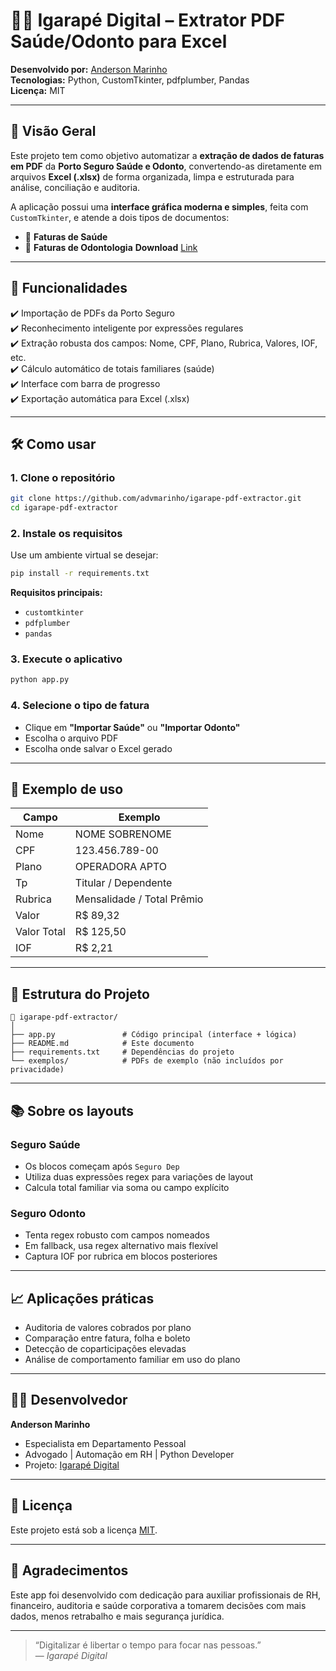 # 🦷📄 Igarapé Digital – Extrator PDF Saúde/Odonto para Excel

**Desenvolvido por:** [Anderson Marinho](https://github.com/advmarinho)  
**Tecnologias:** Python, CustomTkinter, pdfplumber, Pandas  
**Licença:** MIT

---

## 📌 Visão Geral

Este projeto tem como objetivo automatizar a **extração de dados de faturas em PDF** da **Porto Seguro Saúde e Odonto**, convertendo-as diretamente em arquivos **Excel (.xlsx)** de forma organizada, limpa e estruturada para análise, conciliação e auditoria.

A aplicação possui uma **interface gráfica moderna e simples**, feita com `CustomTkinter`, e atende a dois tipos de documentos:

- 📑 **Faturas de Saúde**
- 🦷 **Faturas de Odontologia**
**Download** [Link](https://drive.google.com/file/d/1w1NxoCeawM52X88Lw1Nme28cVDWFCDUM/view?usp=drive_link)
---

## 🎯 Funcionalidades

✔️ Importação de PDFs da Porto Seguro  
✔️ Reconhecimento inteligente por expressões regulares  
✔️ Extração robusta dos campos: Nome, CPF, Plano, Rubrica, Valores, IOF, etc.  
✔️ Cálculo automático de totais familiares (saúde)  
✔️ Interface com barra de progresso  
✔️ Exportação automática para Excel (.xlsx)

---

## 🛠️ Como usar

### 1. Clone o repositório

```bash
git clone https://github.com/advmarinho/igarape-pdf-extractor.git
cd igarape-pdf-extractor
```

### 2. Instale os requisitos

Use um ambiente virtual se desejar:

```bash
pip install -r requirements.txt
```

**Requisitos principais:**
- `customtkinter`
- `pdfplumber`
- `pandas`

### 3. Execute o aplicativo

```bash
python app.py
```

### 4. Selecione o tipo de fatura

- Clique em **"Importar Saúde"** ou **"Importar Odonto"**
- Escolha o arquivo PDF
- Escolha onde salvar o Excel gerado

---

## 🧪 Exemplo de uso

| Campo              | Exemplo                      |
|-------------------|------------------------------|
| Nome              | NOME SOBRENOME               |
| CPF               | 123.456.789-00               |
| Plano             | OPERADORA APTO               |
| Tp                | Titular / Dependente         |
| Rubrica           | Mensalidade / Total Prêmio   |
| Valor             | R$ 89,32                     |
| Valor Total       | R$ 125,50                    |
| IOF               | R$ 2,21                      |

---

## 🧩 Estrutura do Projeto

```plaintext
📁 igarape-pdf-extractor/
│
├── app.py               # Código principal (interface + lógica)
├── README.md            # Este documento
├── requirements.txt     # Dependências do projeto
└── exemplos/            # PDFs de exemplo (não incluídos por privacidade)
```

---

## 📚 Sobre os layouts

### Seguro Saúde
- Os blocos começam após `Seguro Dep`
- Utiliza duas expressões regex para variações de layout
- Calcula total familiar via soma ou campo explícito

### Seguro Odonto
- Tenta regex robusto com campos nomeados
- Em fallback, usa regex alternativo mais flexível
- Captura IOF por rubrica em blocos posteriores

---

## 📈 Aplicações práticas

- Auditoria de valores cobrados por plano
- Comparação entre fatura, folha e boleto
- Detecção de coparticipações elevadas
- Análise de comportamento familiar em uso do plano

---

## 🧑‍💻 Desenvolvedor

**Anderson Marinho**  
- Especialista em Departamento Pessoal  
- Advogado | Automação em RH | Python Developer  
- Projeto: [Igarapé Digital](https://github.com/advmarinho)

---

## 📄 Licença

Este projeto está sob a licença [MIT](LICENSE).

---

## 🙌 Agradecimentos

Este app foi desenvolvido com dedicação para auxiliar profissionais de RH, financeiro, auditoria e saúde corporativa a tomarem decisões com mais dados, menos retrabalho e mais segurança jurídica.

---

> “Digitalizar é libertar o tempo para focar nas pessoas.”  
> — *Igarapé Digital*
